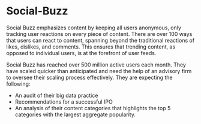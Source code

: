 # Social-Buzz
Social Buzz emphasizes content by keeping all users anonymous,
only tracking user reactions on every piece of content. There are over 100 ways that users can
react to content, spanning beyond the traditional reactions of likes, dislikes, and comments.
This ensures that trending content, as opposed to individual users, is at the forefront of user
feeds.

Social Buzz has reached over 500 million active users each month.
They have scaled quicker than anticipated and need the help of an advisory firm to oversee
their scaling process effectively. They are expecting the following:
- An audit of their big data practice
- Recommendations for a successful IPO
- An analysis of their content categories that highlights the top 5 categories with the
largest aggregate popularity.

